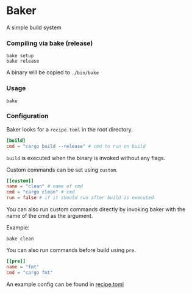 # Baker

A simple build system

### Compiling via bake (release)

```
bake setup
bake release
```

A binary will be copied to `./bin/bake`

### Usage

```
bake
```

### Configuration

Baker looks for a `recipe.toml` in the root directory.

```toml
[build]
cmd = "cargo build --release" # cmd to run on build
```

`build` is executed when the binary is invoked without any flags.

Custom commands can be set using `custom`.

```toml
[[custom]]
name = "clean" # name of cmd
cmd = "cargo clean" # cmd
run = false # if it should run after build is executed
```

You can also run custom commands directly by invoking baker with the name of the cmd as the argument.

Example:

```
bake clean
```

You can also run commands before build using `pre`.

```toml
[[pre]]
name = "fmt"
cmd = "cargo fmt"
```

An example config can be found in [recipe.toml](./recipe.toml)
